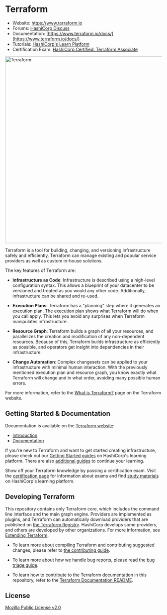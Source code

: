 # Terraform

- Website: https://www.terraform.io
- Forums: [HashiCorp Discuss](https://discuss.hashicorp.com/c/terraform-core)
- Documentation: [https://www.terraform.io/docs/](https://www.terraform.io/docs/)
- Tutorials: [HashiCorp's Learn Platform](https://learn.hashicorp.com/terraform)
- Certification Exam: [HashiCorp Certified: Terraform Associate](https://www.hashicorp.com/certification/#hashicorp-certified-terraform-associate)

<img alt="Terraform" src="https://www.datocms-assets.com/2885/1629941242-logo-terraform-main.svg" width="600px">

Terraform is a tool for building, changing, and versioning infrastructure safely and efficiently. Terraform can manage existing and popular service providers as well as custom in-house solutions.

The key features of Terraform are:

- **Infrastructure as Code**: Infrastructure is described using a high-level configuration syntax. This allows a blueprint of your datacenter to be versioned and treated as you would any other code. Additionally, infrastructure can be shared and re-used.

- **Execution Plans**: Terraform has a "planning" step where it generates an execution plan. The execution plan shows what Terraform will do when you call apply. This lets you avoid any surprises when Terraform manipulates infrastructure.

- **Resource Graph**: Terraform builds a graph of all your resources, and parallelizes the creation and modification of any non-dependent resources. Because of this, Terraform builds infrastructure as efficiently as possible, and operators get insight into dependencies in their infrastructure.

- **Change Automation**: Complex changesets can be applied to your infrastructure with minimal human interaction. With the previously mentioned execution plan and resource graph, you know exactly what Terraform will change and in what order, avoiding many possible human errors.

For more information, refer to the [What is Terraform?](https://www.terraform.io/intro) page on the Terraform website.

## Getting Started & Documentation

Documentation is available on the [Terraform website](https://www.terraform.io):

- [Introduction](https://www.terraform.io/intro/index.html)
- [Documentation](https://www.terraform.io/docs/index.html)

If you're new to Terraform and want to get started creating infrastructure, please check out our [Getting Started guides](https://learn.hashicorp.com/terraform#getting-started) on HashiCorp's learning platform. There are also [additional guides](https://learn.hashicorp.com/terraform#operations-and-development) to continue your learning.

Show off your Terraform knowledge by passing a certification exam. Visit the [certification page](https://www.hashicorp.com/certification/) for information about exams and find [study materials](https://learn.hashicorp.com/terraform/certification/terraform-associate) on HashiCorp's learning platform.

## Developing Terraform

This repository contains only Terraform core, which includes the command line interface and the main graph engine. Providers are implemented as plugins, and Terraform can automatically download providers that are published on [the Terraform Registry](https://registry.terraform.io). HashiCorp develops some providers, and others are developed by other organizations. For more information, see [Extending Terraform](https://www.terraform.io/docs/extend/index.html).

- To learn more about compiling Terraform and contributing suggested changes, please refer to [the contributing guide](.github/CONTRIBUTING.md).

- To learn more about how we handle bug reports, please read the [bug triage guide](./BUGPROCESS.md).

- To learn how to contribute to the Terraform documentation in this repository, refer to the [Terraform Documentation README](/website/README.md).

## License

[Mozilla Public License v2.0](https://github.com/hashicorp/terraform/blob/main/LICENSE)
